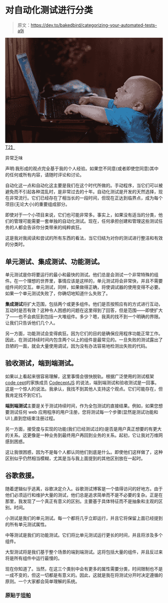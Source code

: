 # 对自动化测试进行分类

> 原文：<https://dev.to/bakedbird/categorizing-your-automated-tests-a9i>

[![Categorizing your automated tests](img/8ce918a7782186f04a21437bb49f54fe.png)T2】](https://res.cloudinary.com/practicaldev/image/fetch/s--f9igFt70--/c_limit%2Cf_auto%2Cfl_progressive%2Cq_auto%2Cw_880/https://www.thanpa.com/wp-content/uploads/2017/11/kid-notebook-computer-learns-159533.jpeg)

异常乏味

声明:我形成的观点完全基于我的个人经验。如果您不同意(或者即使您同意)其中的任何或所有内容，请随时评论和讨论。

自动化这一点和自动化这主要是我们在这个时代所做的。手动程序，当它们可以被避免而不引起各种混乱时，是非常过去的十年。自动化测试是开发的天然选择，现在非常流行。它们已经存在了相当长的一段时间，但现在正达到临界点，成为每个项目(无论大小)的重要组成部分。

即使对于一个小项目来说，它们也可能非常多。事实上，如果没有适当的分类，他们的管理可能需要一套单独的自动化测试。现在，任何承担创建和管理这些测试任务的人都会告诉你分类带来的纯粹疯狂。

这是我对我阅读和尝试的所有东西的看法，当它归结为对你的测试进行整洁和有效的分类时。

## 单元测试、集成测试、功能测试。

单元测试是你将要运行的最小和最快的测试。他们总是会测试一个非常特殊的组件。在一个理想的世界里，事情应该是这样的，单元测试将会非常快，并且不需要组件间的交互。单元测试，同样，如果做得正确，将使调试器的使用变得不必要。如果一个单元测试失败了，你确切地知道什么失败了。

**集成测试**将扩大范围，包括两个或更多组件。他们是否按照应有的方式进行互动，互动时是否有效？这种令人困惑的问题在这里得到了回答，但是范围——即使扩大了——也不会疯狂到包括一大堆组件。多少？嗯，我真的找不到一个明确的界限。让我们只告诉他们几个人。

另一方面，功能测试会变得疯狂。因为它们的目的是确保应用程序功能正常工作。因此，在测试持续时间内包含两个以上的组件是最常见的。一旦失败的测试露出了丑陋的一面，就会大量使用调试，因为没有办法容易地检测出失败的代码。

## 验收测试，端到端测试。

如果以上看起来很容易理解，这里事情会很快脱轨。根据广泛使用的测试框架[code cept](http://codecept.com/)的家族成员 [CodeceptJS](http://codecept.io/) 的说法，端到端测试和验收测试是一回事。这是一个惊人的说法。我承认，我找不到其他人支持这个观点。它们可能存在，但我肯定找不到它们。

**端到端测试**主要是关于测试持续时间，作为全包测试的直接结果。例如，如果您想要测试任何 web 应用程序的用户注册，您将测试每一个步骤(显然是测试功能和 UI ),直到您结束注册过程。

另一方面，接受度与实现的功能(我们已经测试过的)是否是用户真正想要的有更大的关系。这更像是一种业务到最终用户再回到业务的关系。起初，它让我对万维网感到困惑。

这让我很困惑，因为不是每个人都认同他们到底是什么。即使他们这样做了，这种区别似乎仍然相当模糊，尤其是当与我上面提到的其他区别放在一起时。

## 谷歌救援。

随着逻辑似乎逃离，谷歌决定介入。谷歌测试博客是一个值得访问的好地方。由于他们必须运行和维护大量的测试，他们总是追求简单而不是不必要的复杂。正是在那里，我发现了一个真正有意义的区别。主要基于具体特征而不是抽象和主观的区别。时间。

小测试是我们的单元测试。每一个都将几乎立即运行，并且它将保留上面已经提到的所有单元测试属性。

中等测试是我们的功能测试。它们将比单元测试运行更长的时间，并且将涉及多个组件。

大型测试将是我们基于整个场景的端到端测试。这将包括大量的组件，并且反过来将是所有组件中运行最慢的。

现在你知道了。当然，在这三个类别中会有更多的属性需要分类，时间限制也不是一成不变的，但这一切都是有意义的。因此，这就是我在将测试分开时决定遵循的原则。一个大家都会简单理解的系统。

### 原贴于[坦帕](https://www.thanpa.com/blog/categorizing-your-automated-tests/)